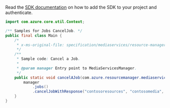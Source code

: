 Read the [SDK documentation](https://github.com/Azure/azure-sdk-for-java/blob/azure-resourcemanager-mediaservices_1.1.0-beta.3/sdk/mediaservices/azure-resourcemanager-mediaservices/README.md) on how to add the SDK to your project and authenticate.

```java
import com.azure.core.util.Context;

/** Samples for Jobs CancelJob. */
public final class Main {
    /*
     * x-ms-original-file: specification/mediaservices/resource-manager/Microsoft.Media/stable/2021-11-01/examples/jobs-cancel.json
     */
    /**
     * Sample code: Cancel a Job.
     *
     * @param manager Entry point to MediaServicesManager.
     */
    public static void cancelAJob(com.azure.resourcemanager.mediaservices.MediaServicesManager manager) {
        manager
            .jobs()
            .cancelJobWithResponse("contosoresources", "contosomedia", "exampleTransform", "job1", Context.NONE);
    }
}
```
